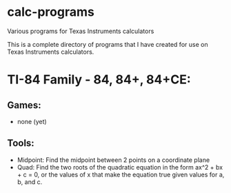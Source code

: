 # calc-programs
Various programs for Texas Instruments calculators

This is a complete directory of programs that I have created for use on Texas Instruments calculators.



# TI-84 Family - 84, 84+, 84+CE:
## Games:
- none (yet)
## Tools:
- Midpoint: Find the midpoint between 2 points on a coordinate plane
- Quad: Find the two roots of the quadratic equation in the form ax^2 + bx + c = 0, or the values of x that make the equation true given values for a, b, and c. 
